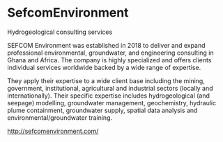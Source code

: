 # SefcomEnvironment
Hydrogeological consulting services

SEFCOM Environment was established in 2018 to deliver and expand professional environmental, groundwater, and engineering consulting in Ghana and Africa. The company is highly specialized and offers clients individual services worldwide backed by a wide range of expertise.

They apply their expertise to a wide client base including the mining, government, institutional, agricultural and industrial sectors (locally and internationally). Their specific expertise includes hydrogeological (and seepage) modelling, groundwater management, geochemistry, hydraulic plume containment, groundwater supply, spatial data analysis and environmental/groundwater training.

http://sefcomenvironment.com/
